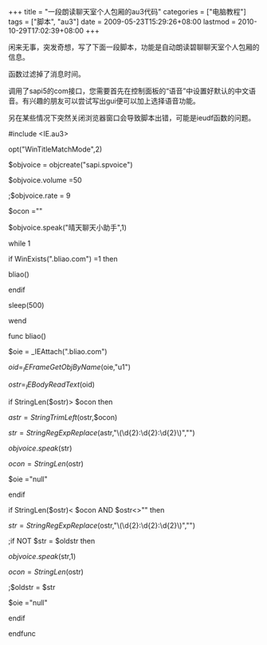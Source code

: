 +++
title = "一段朗读聊天室个人包厢的au3代码"
categories = ["电脑教程"]
tags = ["脚本", "au3"]
date = 2009-05-23T15:29:26+08:00
lastmod = 2010-10-29T17:02:39+08:00
+++



闲来无事，突发奇想，写了下面一段脚本，功能是自动朗读碧聊聊天室个人包厢的信息。

函数过滤掉了消息时间。

调用了sapi5的com接口，您需要首先在控制面板的“语音”中设置好默认的中文语音。有兴趣的朋友可以尝试写出gui便可以加上选择语音功能。

另在某些情况下突然关闭浏览器窗口会导致脚本出错，可能是ieudf函数的问题。


<coolcode>#include <IE.au3>

opt("WinTitleMatchMode",2)

$objvoice = objcreate("sapi.spvoice")

$objvoice.volume =50

;$objvoice.rate = 9

$ocon =""

$objvoice.speak("晴天聊天小助手",1)

while 1

if WinExists(".bliao.com") =1 then

bliao()

endif

sleep(500)

wend



func bliao()

$oie = _IEAttach(".bliao.com")

$oid = _IEFrameGetObjByName($oie,"u1")

$ostr = _IEBodyReadText($oid)

if StringLen($ostr)> $ocon then 

$astr = StringTrimLeft($ostr,$ocon)

$str = StringRegExpReplace($astr,"&#92;(&#92;d{2}:&#92;d{2}:&#92;d{2}&#92;)","")

$objvoice.speak($str)

$ocon = StringLen($ostr)

$oie ="null"

endif

if StringLen($ostr)< $ocon AND $ostr<>"" then 

$str = StringRegExpReplace($ostr,"&#92;(&#92;d{2}:&#92;d{2}:&#92;d{2}&#92;)","")

;if NOT $str = $oldstr then 

$objvoice.speak($str,1)

$ocon = StringLen($ostr)

;$oldstr = $str

$oie ="null"

endif

endfunc</coolcode>
